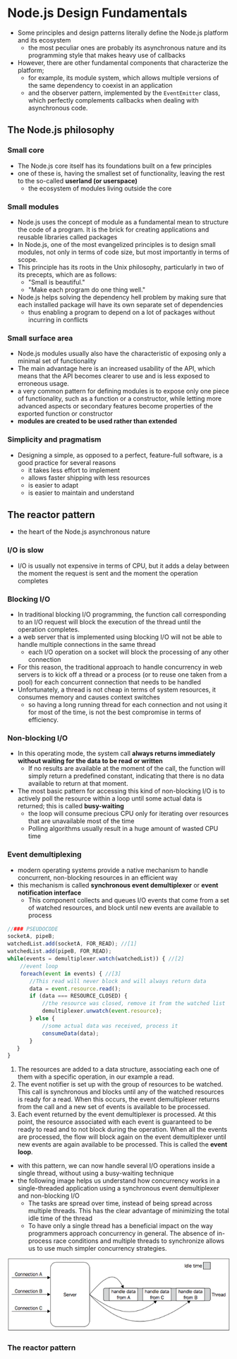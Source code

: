 # Node.js Design Fundamentals

* Some principles and design patterns literally define the Node.js platform and its
ecosystem
    * the most peculiar ones are probably its asynchronous nature and its programming style that makes heavy use of callbacks
* However, there are other fundamental components that characterize the platform;
    * for example, its module system, which allows multiple versions of the same dependency to coexist in an application
    * and the observer pattern, implemented by the `EventEmitter` class, which perfectly complements callbacks when dealing with asynchronous code.

## The Node.js philosophy

### Small core

* The Node.js core itself has its foundations built on a few principles
* one of these is, having the smallest set of functionality, leaving the rest to the so-called **userland (or userspace)**
    * the ecosystem of modules living outside the core

### Small modules

* Node.js uses the concept of module as a fundamental mean to structure the code of a program. It is the brick for creating applications and reusable libraries called packages
* In Node.js, one of the most evangelized principles is to design small modules, not only in terms of code size, but most importantly in terms of scope.
* This principle has its roots in the Unix philosophy, particularly in two of its precepts, which are as follows:
    * "Small is beautiful."
    * "Make each program do one thing well."
* Node.js helps solving the dependency hell problem by making sure that each installed package will have its own separate set of dependencies
    * thus enabling a program to depend on a lot of packages without incurring in conflicts

### Small surface area

* Node.js modules usually also have the characteristic of exposing only a minimal set of functionality
* The main advantage here is an increased usability of the API, which means that the API becomes clearer to use and is less exposed to erroneous usage.
* a very common pattern for defining modules is to expose only one piece of functionality, such as a function or a constructor, while letting more advanced aspects or secondary features become properties of the exported function or constructor
* **modules are created to be used rather than extended**

### Simplicity and pragmatism

* Designing a simple, as opposed to a perfect, feature-full software, is a good practice for several reasons
    * it takes less effort to implement
    * allows faster shipping with less resources
    * is easier to adapt
    * is easier to maintain and understand

## The reactor pattern

* the heart of the Node.js asynchronous nature

### I/O is slow

* I/O is usually not expensive in terms of CPU, but it adds a delay between the moment the request is sent and the moment the operation completes

### Blocking I/O

* In traditional blocking I/O programming, the function call corresponding to an I/O request will block the execution of the thread until the operation completes.
* a web server that is implemented using blocking I/O will not be able to handle multiple connections in the same thread
    * each I/O operation on a socket will block the processing of any other connection
* For this reason, the traditional approach to handle concurrency in web servers is to kick off a thread or a process (or to reuse one taken from a pool) for each concurrent connection that needs to be handled
* Unfortunately, a thread is not cheap in terms of system resources, it consumes memory and causes context switches
    * so having a long running thread for each connection and not using it for most of the time, is not the best compromise in terms of efficiency.

### Non-blocking I/O

* In this operating mode, the system call **always returns immediately without waiting for the data to be read or written**
    * If no results are available at the moment of the call, the function will simply return a predefined constant, indicating that there is no data available to return at that moment.
* The most basic pattern for accessing this kind of non-blocking I/O is to actively poll the resource within a loop until some actual data is returned; this is called **busy-waiting**
    * the loop will consume precious CPU only for iterating over resources that are unavailable most of the time
    * Polling algorithms usually result in a huge amount of wasted CPU time

### Event demultiplexing

* modern operating systems provide a native mechanism to handle concurrent, non-blocking resources in an efficient way
* this mechanism is called **synchronous event demultiplexer** or **event notification interface**
    * This component collects and queues I/O events that come from a set of watched resources, and block until new events are available to process

```js
//### PSEUDOCODE
socketA, pipeB;
watchedList.add(socketA, FOR_READ); //[1]
watchedList.add(pipeB, FOR_READ);
while(events = demultiplexer.watch(watchedList)) { //[2]
    //event loop
    foreach(event in events) { //[3]
       //This read will never block and will always return data
       data = event.resource.read();
       if (data === RESOURCE_CLOSED) {
           //the resource was closed, remove it from the watched list
           demultiplexer.unwatch(event.resource);
       } else {
           //some actual data was received, process it
           consumeData(data);
       }
   }
}
```

1. The resources are added to a data structure, associating each one of them with a specific operation, in our example a read.
2. The event notifier is set up with the group of resources to be watched. This call is synchronous and blocks until any of the watched resources is ready for a read. When this occurs, the event demultiplexer returns from the call and a new set of events is available to be processed.
3. Each event returned by the event demultiplexer is processed. At this point, the resource associated with each event is guaranteed to be ready to read and to not block during the operation. When all the events are processed, the flow will block again on the event demultiplexer until new events are again available to be processed. This is called the **event loop**.

* with this pattern, we can now handle several I/O operations inside a single thread, without using a busy-waiting technique
* the following image helps us understand how concurrency works in a single-threaded application using a synchronous event demultiplexer and non-blocking I/O
    * The tasks are spread over time, instead of being spread across multiple threads. This has the clear advantage of minimizing the total idle time of the thread
    * To have only a single thread has a beneficial impact on the way programmers approach concurrency in general. The absence of in-process race conditions and multiple threads to synchronize allows us to use much simpler concurrency strategies.

![Node.js Event Demultiplexing](Design_Patterns_fig_1.png "Node.js Event Demultiplexing")


### The reactor pattern
